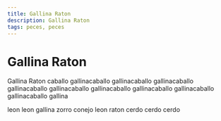 ```yaml
---
title: Gallina Raton
description: Gallina Raton
tags: peces, peces
---
```


# Gallina Raton

Gallina Raton caballo gallinacaballo gallinacaballo gallinacaballo gallinacaballo gallinacaballo gallinacaballo gallinacaballo gallinacaballo gallinacaballo gallina

leon leon gallina zorro conejo leon raton cerdo cerdo cerdo